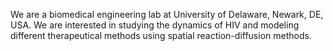We are a biomedical engineering lab at University of Delaware, Newark, DE, USA. We are interested in studying the dynamics of HIV 
and modeling different therapeutical methods using spatial reaction-diffusion methods.
